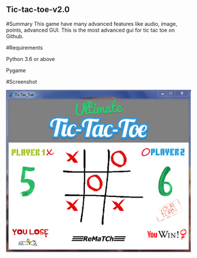 ## Tic-tac-toe-v2.0

#Summary
This game have many advanced features like audio, image, points, advanced GUI. This is the most advanced gui for tic tac toe on Github.

#Requirements

Python 3.6 or above

Pygame

#Screenshot


![image](resources/sprites/shot.PNG)
